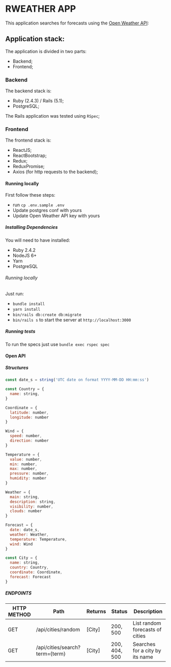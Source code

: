 # RWEATHER APP

This application searches for forecasts using the [Open Weather API](http://openweathermap.org/api):

## Application stack:

The application is divided in two parts:

* Backend;
* Frontend;

### Backend

The backend stack is:

* Ruby (2.4.3) / Rails (5.1);
* PostgreSQL;

The Rails application was tested using `RSpec`;

### Frontend

The frontend stack is:

* ReactJS;
* ReactBootstrap;
* Redux;
* ReduxPromise;
* Axios (for http requests to the backend);

#### Running locally

First follow these steps:

* run `cp .env.sample .env`
* Update postgres conf with yours
* Update Open Weather API key with yours

##### Installing Dependencies

You will need to have installed:

* Ruby 2.4.2
* NodeJS 6+
* Yarn
* PostgreSQL

###### Running locally

Just run:
* `bundle install`
* `yarn install`
* `bin/rails db:create db:migrate`
* `bin/rails s` to start the server at `http://localhost:3000`

##### Running tests

To run the specs just use `bundle exec rspec spec`

#### Open API

##### Structures

```javascript
const date_s = string('UTC date on format YYYY-MM-DD HH:mm:ss')

const Country = {
  name: string,
}

Coordinate = {
  latitude: number,
  longitude: number
}

Wind = {
  speed: number,
  direction: number
}

Temperature = {
  value: number,
  min: number,
  max: number,
  pressure: number,
  humidity: number
}

Weather = {
  main: string,
  description: string,
  visibility: number,
  clouds: number
}

Forecast = {
  date: date_s,
  weather: Weather,
  temperature: Temperature,
  wind: Wind
}

const City = {
  name: string,
  country: Country,
  coordinate: Coordinate,
  forecast: Forecast
}
```

##### ENDPOINTS

HTTP METHOD| Path | Returns | Status | Description
--- | --- | --- | --- | ---
GET | /api/cities/random | [City] | 200, 500 | List random forecasts of cities
GET | /api/cities/search?term={term} | [City] | 200, 404, 500 | Searches for a city by its name
